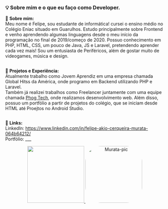 ###  💡 Sobre mim e o que eu faço como Developer.
🤔 **Sobre mim:** <br>
Meu nome é Felipe, sou estudante de informática! cursei o ensino médio no Colégio Eniac situado em Guarulhos. Estudo principalmente sobre Frontend e venho aprendendo algumas linguagens desde o meu início da programação no final de 2019/começo de 2020. Possuo conhecimento em PHP, HTML, CSS, um pouco de Java, JS e Laravel, pretendendo aprender cada vez mais! Sou um entusiasta de Periféricos, além de gostar muito de videogames, música e design.
##
🧪 **Projetos e Experiência:** <br>
Atualmente trabalho como Jovem Aprendiz em uma empresa chamada Global Hitss da América, onde programo em Backend utilizando PHP e Laravel.<br>
Também já realizei trabalhos como Freelancer juntamente com uma equipe chamada <a href="https://phogtech.vercel.app">Phog Tech</a>, onde realizamos desenvolvimento web. Além disso, possuo um portfólio a partir de projetos do colégio, que se iniciam desde HTML até Proejtos no Android Studio. 
##
📍 **Links:** <br>
LinkedIn: https://www.linkedin.com/in/felipe-akio-cerqueira-murata-064b64212/ <br>
Portfólio: ___

<div align="center">
  <a href="https://github.com/Muratawga">
  <img height="180em" src="https://github-readme-stats.vercel.app/api?username=Muratawga&show_icons=true&theme=vue-dark&include_all_commits=true&count_private=true"/>
    <img align="" alt="Murata-pic" height="180" style="border-radius:50px;" src="https://cdn.discordapp.com/attachments/950988984417386556/950989182912823337/studio_ghibi_4.gif">
    </div>
  
